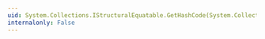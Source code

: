 ```yaml
---
uid: System.Collections.IStructuralEquatable.GetHashCode(System.Collections.IEqualityComparer)
internalonly: False
---
```

